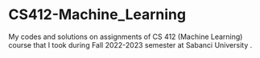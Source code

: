 # CS412-Machine_Learning

My codes and solutions on assignments of CS 412 (Machine Learning) course that I took during Fall 2022-2023 semester at Sabanci University .
